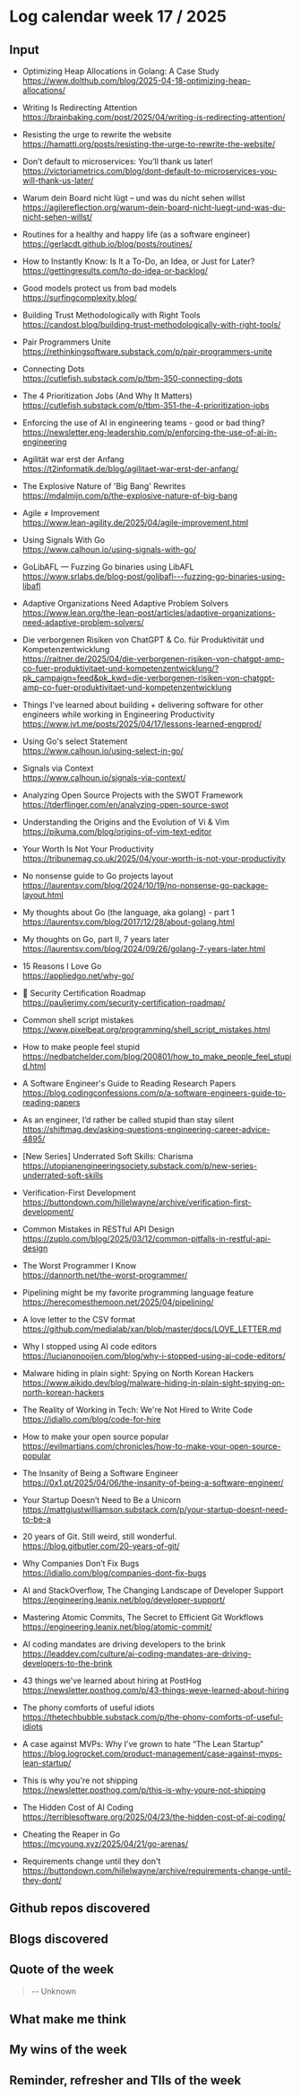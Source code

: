 # Log calendar week 17 / 2025


## Input

- Optimizing Heap Allocations in Golang: A Case Study<br>https://www.dolthub.com/blog/2025-04-18-optimizing-heap-allocations/
- Writing Is Redirecting Attention<br>https://brainbaking.com/post/2025/04/writing-is-redirecting-attention/
- Resisting the urge to rewrite the website<br>https://hamatti.org/posts/resisting-the-urge-to-rewrite-the-website/
- Don’t default to microservices: You’ll thank us later!<br>https://victoriametrics.com/blog/dont-default-to-microservices-you-will-thank-us-later/
- Warum dein Board nicht lügt – und was du nicht sehen willst<br>https://agilereflection.org/warum-dein-board-nicht-luegt-und-was-du-nicht-sehen-willst/
- Routines for a healthy and happy life (as a software engineer)<br>https://gerlacdt.github.io/blog/posts/routines/
- How to Instantly Know: Is It a To-Do, an Idea, or Just for Later?<br>https://gettingresults.com/to-do-idea-or-backlog/
- Good models protect us from bad models<br>https://surfingcomplexity.blog/
- Building Trust Methodologically with Right Tools<br>https://candost.blog/building-trust-methodologically-with-right-tools/
- Pair Programmers Unite<br>https://rethinkingsoftware.substack.com/p/pair-programmers-unite

- Connecting Dots<br>https://cutlefish.substack.com/p/tbm-350-connecting-dots
- The 4 Prioritization Jobs (And Why It Matters)<br>https://cutlefish.substack.com/p/tbm-351-the-4-prioritization-jobs
- Enforcing the use of AI in engineering teams - good or bad thing?<br>https://newsletter.eng-leadership.com/p/enforcing-the-use-of-ai-in-engineering
- Agilität war erst der Anfang<br>https://t2informatik.de/blog/agilitaet-war-erst-der-anfang/
- The Explosive Nature of 'Big Bang' Rewrites<br>https://mdalmijn.com/p/the-explosive-nature-of-big-bang

- Agile ≠ Improvement<br>https://www.lean-agility.de/2025/04/agile-improvement.html
- Using Signals With Go<br>https://www.calhoun.io/using-signals-with-go/
- GoLibAFL — Fuzzing Go binaries using LibAFL<br>https://www.srlabs.de/blog-post/golibafl---fuzzing-go-binaries-using-libafl
- Adaptive Organizations Need Adaptive Problem Solvers<br>https://www.lean.org/the-lean-post/articles/adaptive-organizations-need-adaptive-problem-solvers/

- Die verborgenen Risiken von ChatGPT & Co. für Produktivität und Kompetenzentwicklung<br>https://raitner.de/2025/04/die-verborgenen-risiken-von-chatgpt-amp-co-fuer-produktivitaet-und-kompetenzentwicklung/?pk_campaign=feed&pk_kwd=die-verborgenen-risiken-von-chatgpt-amp-co-fuer-produktivitaet-und-kompetenzentwicklung
- Things I've learned about building + delivering software for other engineers while working in Engineering Productivity<br>https://www.jvt.me/posts/2025/04/17/lessons-learned-engprod/
- Using Go's select Statement<br>https://www.calhoun.io/using-select-in-go/
- Signals via Context<br>https://www.calhoun.io/signals-via-context/
- Analyzing Open Source Projects with the SWOT Framework<br>https://tderflinger.com/en/analyzing-open-source-swot


- Understanding the Origins and the Evolution of Vi & Vim<br>https://pikuma.com/blog/origins-of-vim-text-editor
- Your Worth Is Not Your Productivity<br>https://tribunemag.co.uk/2025/04/your-worth-is-not-your-productivity
- No nonsense guide to Go projects layout<br>https://laurentsv.com/blog/2024/10/19/no-nonsense-go-package-layout.html
- My thoughts about Go (the language, aka golang) - part 1<br>https://laurentsv.com/blog/2017/12/28/about-golang.html
- My thoughts on Go, part Ⅱ, 7 years later<br>https://laurentsv.com/blog/2024/09/26/golang-7-years-later.html
- 15 Reasons I Love Go<br>https://appliedgo.net/why-go/
- :memo: Security Certification Roadmap<br>https://pauljerimy.com/security-certification-roadmap/
- Common shell script mistakes<br>https://www.pixelbeat.org/programming/shell_script_mistakes.html
- How to make people feel stupid<br>https://nedbatchelder.com/blog/200801/how_to_make_people_feel_stupid.html


- A Software Engineer's Guide to Reading Research Papers<br>https://blog.codingconfessions.com/p/a-software-engineers-guide-to-reading-papers
- As an engineer, I’d rather be called stupid than stay silent<br>https://shiftmag.dev/asking-questions-engineering-career-advice-4895/
- [New Series] Underrated Soft Skills: Charisma<br>https://utopianengineeringsociety.substack.com/p/new-series-underrated-soft-skills
- Verification-First Development<br>https://buttondown.com/hillelwayne/archive/verification-first-development/
- Common Mistakes in RESTful API Design<br>https://zuplo.com/blog/2025/03/12/common-pitfalls-in-restful-api-design
- The Worst Programmer I Know<br>https://dannorth.net/the-worst-programmer/
- Pipelining might be my favorite programming language feature<br>https://herecomesthemoon.net/2025/04/pipelining/
- A love letter to the CSV format<br>https://github.com/medialab/xan/blob/master/docs/LOVE_LETTER.md
- Why I stopped using AI code editors<br>https://lucianonooijen.com/blog/why-i-stopped-using-ai-code-editors/
- Malware hiding in plain sight: Spying on North Korean Hackers<br>https://www.aikido.dev/blog/malware-hiding-in-plain-sight-spying-on-north-korean-hackers
- The Reality of Working in Tech: We're Not Hired to Write Code<br>https://idiallo.com/blog/code-for-hire
- How to make your open source popular<br>https://evilmartians.com/chronicles/how-to-make-your-open-source-popular
- The Insanity of Being a Software Engineer<br>https://0x1.pt/2025/04/06/the-insanity-of-being-a-software-engineer/
- Your Startup Doesn’t Need to Be a Unicorn<br>https://mattgiustwilliamson.substack.com/p/your-startup-doesnt-need-to-be-a
- 20 years of Git. Still weird, still wonderful.<br>https://blog.gitbutler.com/20-years-of-git/
- Why Companies Don’t Fix Bugs<br>https://idiallo.com/blog/companies-dont-fix-bugs
- AI and StackOverflow, The Changing Landscape of Developer Support<br>https://engineering.leanix.net/blog/developer-support/
- Mastering Atomic Commits, The Secret to Efficient Git Workflows<br>https://engineering.leanix.net/blog/atomic-commit/
- AI coding mandates are driving developers to the brink<br>https://leaddev.com/culture/ai-coding-mandates-are-driving-developers-to-the-brink
- 43 things we've learned about hiring at PostHog<br>https://newsletter.posthog.com/p/43-things-weve-learned-about-hiring

- The phony comforts of useful idiots<br>https://thetechbubble.substack.com/p/the-phony-comforts-of-useful-idiots
- A case against MVPs: Why I’ve grown to hate “The Lean Startup”<br>https://blog.logrocket.com/product-management/case-against-mvps-lean-startup/
- This is why you're not shipping<br>https://newsletter.posthog.com/p/this-is-why-youre-not-shipping
- The Hidden Cost of AI Coding<br>https://terriblesoftware.org/2025/04/23/the-hidden-cost-of-ai-coding/
- Cheating the Reaper in Go<br>https://mcyoung.xyz/2025/04/21/go-arenas/
- Requirements change until they don't<br>https://buttondown.com/hillelwayne/archive/requirements-change-until-they-dont/

## Github repos discovered

## Blogs discovered

## Quote of the week

>
>
> -- Unknown

## What make me think

## My wins of the week

## Reminder, refresher and TIls of the week
